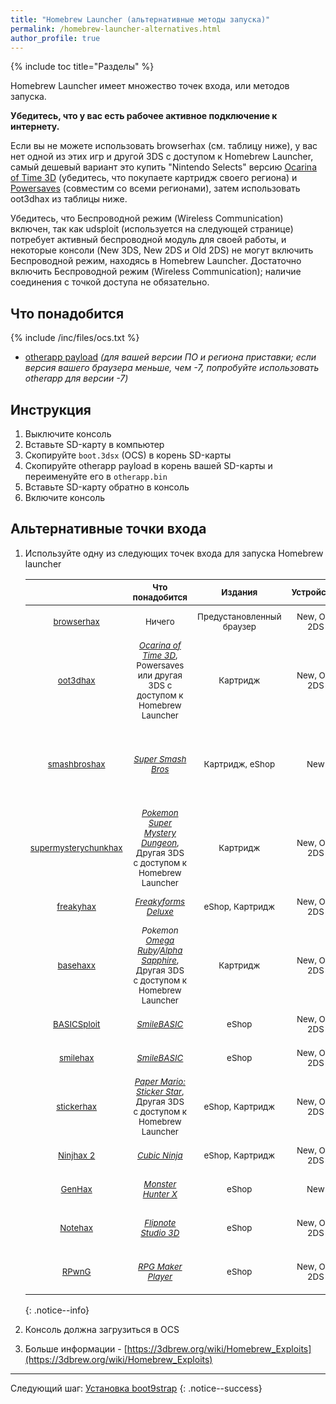 ```yaml
---
title: "Homebrew Launcher (альтернативные методы запуска)"
permalink: /homebrew-launcher-alternatives.html
author_profile: true
---
```


{% include toc title="Разделы" %}

Homebrew Launcher имеет множество точек входа, или методов запуска.

**Убедитесь, что у вас есть рабочее активное подключение к интернету.**

Если вы не можете использовать browserhax (см. таблицу ниже), у вас нет одной из этих игр и другой 3DS с доступом к Homebrew Launcher, самый дешевый вариант это купить "Nintendo Selects" версию [Ocarina of Time 3D](https://amzn.to/2fkaKdp) (убедитесь, что покупаете картридж своего региона) и [Powersaves](https://amzn.to/2fb3VY7) (совместим со всеми регионами), затем использовать oot3dhax из таблицы ниже.

Убедитесь, что Беспроводной режим (Wireless Communication) включен, так как udsploit (используется на следующей странице) потребует активный беспроводной модуль для своей работы, и некоторые консоли (New 3DS, New 2DS и Old 2DS) не могут включить Беспроводной режим, находясь в Homebrew Launcher. Достаточно включить Беспроводной режим (Wireless Communication); наличие соединения с точкой доступа не обязательно.

## Что понадобится

{% include /inc/files/ocs.txt %}
* [otherapp payload](https://smealum.github.io/3ds/#otherapp) *(для вашей версии ПО и региона приставки; если версия вашего браузера меньше, чем -7, попробуйте использовать otherapp для версии -7)*

## Инструкция

1. Выключите консоль
1. Вставьте SD-карту в компьютер
1. Скопируйте `boot.3dsx` (OCS) в корень SD-карты
1. Скопируйте otherapp payload в корень вашей SD-карты и переименуйте его в `otherapp.bin`
1. Вставьте SD-карту обратно в консоль
1. Включите консоль

## Альтернативные точки входа

1. Используйте одну из следующих точек входа для запуска Homebrew launcher

	| <sub> | <sub>Что понадобится | <sub>Издания | <sub>Устройства | <sub>Регионы | <sub>Версии игры | <sub>Версии прошивки |
	|:-:|:-:|:-:|:-:|:-:|:-:|:-:|
    | <sub>[browserhax](https://yls8.mtheall.com/3dsbrowserhax.php) | <sub>Ничего | <sub>Предустановленный браузер | <sub>New, Old, 2DS | <sub>EUR, JPN, USA | <sub>All | <sub>от 9.0.0-2 до 11.0.0-33 включительно |
	| <sub>[oot3dhax](https://github.com/yellows8/oot3dhax) | <sub>[*Ocarina of Time 3D*](https://amzn.to/2fkaKdp), <br> Powersaves или другая 3DS с доступом к Homebrew Launcher | <sub>Картридж | <sub>New, Old, 2DS | <sub>EUR, JPN, USA | <sub>Все | <sub>от 9.0.0-X до 11.6.0-X включительно |
	| <sub>[smashbroshax](https://gbatemp.net/threads/397194/) | <sub>[*Super Smash Bros*](https://amzn.to/2ftGA72) | <sub>Картридж, eShop | <sub>New  | <sub>EUR, JPN, USA | <sub><1.1.3, <br> Картриджи с "amiibo" на обложке идут с версией 1.1.4 | <sub>от 9.0.0-X до 11.3.0-X включительно |
	| <sub>[supermysterychunkhax](https://smd.salthax.org/) | <sub>[*Pokemon Super Mystery Dungeon*](https://amzn.to/2ebxZ75), <br> Другая 3DS с доступом к Homebrew Launcher | <sub>Картридж | <sub>New, Old, 2DS | <sub>EUR, JPN, USA | <sub>Все | <sub>9.9.0-X (USA/JPN) / от 10.2.0-X (EUR) до 11.0.0-X (EUR) включительно |
	| <sub>[freakyhax](http://plutooo.github.io/freakyhax/) | <sub>[*Freakyforms Deluxe*](https://amzn.to/2f6eHO7) | <sub>eShop, Картридж | <sub>New, Old, 2DS | <sub>EUR, JPN, USA | <sub>Все | <sub>от 9.0.0-X до 11.3.0-X включительно |
	| <sub>[basehaxx](http://mrnbayoh.github.io/basehaxx/) | <sub>*Pokemon [Omega Ruby](https://amzn.to/2eRILNQ)/[Alpha Sapphire](https://amzn.to/2ebGrmN)*, <br> Другая 3DS с доступом к Homebrew Launcher | <sub>Картридж | <sub>New, Old, 2DS | <sub>EUR, JPN, USA | <sub>1.0, 1.4 | <sub>от 9.0.0-X до 11.3.0-X включительно |
	| <sub>[BASICSploit](https://mrnbayoh.github.io/basicsploit/) | <sub>[*SmileBASIC*](https://www.nintendo.com/games/detail/eYURHNjVdfyrnA3OJGfmlMYIrJUzgOcv) | <sub>eShop | <sub>New, Old, 2DS | <sub>USA | <sub>3.2.1 | <sub>от 9.0.0-X до 11.0.0-X включительно |
	| <sub>[smilehax](https://plutooo.github.io/smilehax/) | <sub>[*SmileBASIC*](https://www.nintendo.com/games/detail/eYURHNjVdfyrnA3OJGfmlMYIrJUzgOcv) | <sub>eShop | <sub>New, Old, 2DS | <sub>JPN, USA | <sub>3.3.1 | <sub>от 9.0.0-X до 11.0.0-X включительно |
	| <sub>[stickerhax](https://github.com/yellows8/stickerhax) | <sub>[*Paper Mario: Sticker Star*](https://amzn.to/2f6aDx8), <br> Другая 3DS с доступом к Homebrew Launcher | <sub>eShop, Картридж | <sub>New, Old, 2DS | <sub>EUR, JPN, KOR, USA | <sub>Все | <sub>от 9.0.0-X до 11.3.0-X включительно |
	| <sub>[Ninjhax 2](http://smealum.github.io/ninjhax2/) | <sub>[*Cubic Ninja*](https://amzn.to/2eRI1by) | <sub>eShop, Картридж | <sub>New, Old, 2DS | <sub>EUR, JPN, USA | <sub>Все | <sub>от 9.0.0-X до 11.6.0-X включительно |
	| <sub>[GenHax](https://github.com/svanheulen/genhax_proxy_installer) | <sub>[*Monster Hunter X*](http://amzn.to/2gsk6Tk) | <sub>eShop | <sub>New | <sub>JPN | <sub>Все | <sub>от 9.9.0-X до 11.2.0-X включительно |
    | <sub>[Notehax](https://mrnbayoh.github.io/notehax/) | <sub>[*Flipnote Studio 3D*](https://my.nintendo.com/rewards/0391c34c430369c0) | <sub>eShop | <sub>New, Old, 2DS | <sub>EUR, JPN, USA | <sub>1.3.1 (JPN) / 1.0.0 (EUR/USA) | <sub>9.0.0-X и выше, включая 11.5.0-X |
    | <sub>[RPwnG](https://mrnbayoh.github.io/rpwng/) | <sub>[*RPG Maker Player*](http://www.nintendo.com/games/detail/rpg-maker-player-3ds) | <sub>eShop | <sub>New, Old, 2DS | <sub>EUR, JPN, USA | <sub>1.1.4 (EUR) / 1.1.2 (JPN/USA) | <sub>9.0.0-X и выше, включая 11.5.0-X |
    {: .notice--info}
	
1. Консоль должна загрузиться в OCS
1. Больше информации - [https://3dbrew.org/wiki/Homebrew_Exploits](https://3dbrew.org/wiki/Homebrew_Exploits)

___

Следующий шаг: [Установка boot9strap](installing-boot9strap-homebrew-launcher)
{: .notice--success}

